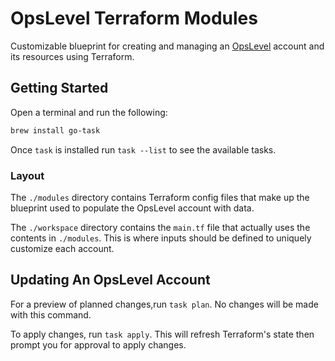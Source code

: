 # OpsLevel Terraform Modules

Customizable blueprint for creating and managing an [OpsLevel](https://opslevel.com) account and its resources using Terraform.

## Getting Started

Open a terminal and run the following:

```bash
brew install go-task
```

Once `task` is installed run `task --list` to see the available tasks.

### Layout

The `./modules` directory contains Terraform config files that make up the blueprint used to populate the OpsLevel account with data.

The `./workspace` directory contains the `main.tf` file that actually uses the contents in `./modules`. This is where inputs should
be defined to uniquely customize each account.


## Updating An OpsLevel Account

For a preview of planned changes,run `task plan`. No changes will be made with this command.

To apply changes, run `task apply`. This will refresh Terraform's state then prompt you for approval to apply changes.
